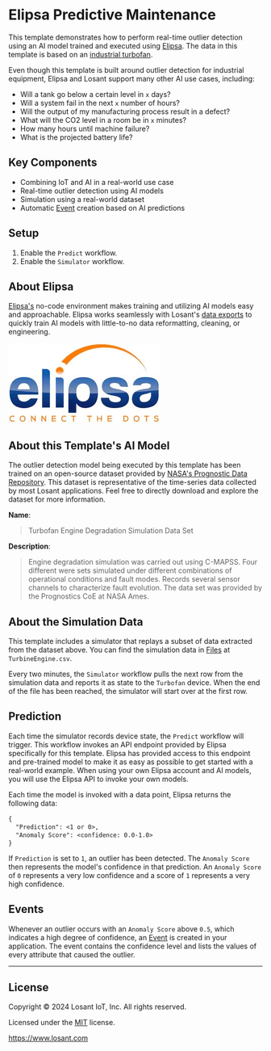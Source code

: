 # Elipsa Predictive Maintenance

This template demonstrates how to perform real-time outlier detection using an AI model trained and executed using [Elipsa](https://www.elipsa.ai/). The data in this template is based on an [industrial turbofan](https://en.wikipedia.org/wiki/Turbofan).

Even though this template is built around outlier detection for industrial equipment, Elipsa and Losant support many other AI use cases, including:

* Will a tank go below a certain level in `x` days?
* Will a system fail in the next `x` number of hours?
* Will the output of my manufacturing process result in a defect?
* What will the CO2 level in a room be in `x` minutes?
* How many hours until machine failure?
* What is the projected battery life?

## Key Components
* Combining IoT and AI in a real-world use case 
* Real-time outlier detection using AI models
* Simulation using a real-world dataset
* Automatic [Event](https://docs.losant.com/applications/events/) creation based on AI predictions

## Setup
1. Enable the `Predict` workflow.
1. Enable the `Simulator` workflow.

## About Elipsa

[Elipsa's](https://www.elipsa.ai/) no-code environment makes training and utilizing AI models easy and approachable. Elipsa works seamlessly with Losant's [data exports](https://docs.losant.com/devices/bulk-actions/#request-data-export) to quickly train AI models with little-to-no data reformatting, cleaning, or engineering.

![Elipsa Logo](./elipsa-logo.jpg)

## About this Template's AI Model

The outlier detection model being executed by this template has been trained on an open-source dataset provided by [NASA's Prognostic Data Repository](https://ti.arc.nasa.gov/tech/dash/groups/pcoe/prognostic-data-repository/). This dataset is representative of the time-series data collected by most Losant applications. Feel free to directly download and explore the dataset for more information.

**Name**:  

> Turbofan Engine Degradation Simulation Data Set


**Description**:  

> Engine degradation simulation was carried out using C-MAPSS. Four different were sets simulated under different combinations of operational conditions and fault modes. Records several sensor channels to characterize fault evolution. The data set was provided by the Prognostics CoE at NASA Ames.


## About the Simulation Data

This template includes a simulator that replays a subset of data extracted from the dataset above. You can find the simulation data in [Files](https://docs.losant.com/applications/files/) at `TurbineEngine.csv`.

Every two minutes, the `Simulator` workflow pulls the next row from the simulation data and reports it as state to the `Turbofan` device. When the end of the file has been reached, the simulator will start over at the first row.

## Prediction

Each time the simulator records device state, the `Predict` workflow will trigger. This workflow invokes an API endpoint provided by Elipsa specifically for this template. Elipsa has provided access to this endpoint and pre-trained model to make it as easy as possible to get started with a real-world example. When using your own Elipsa account and AI models, you will use the Elipsa API to invoke your own models.

Each time the model is invoked with a data point, Elipsa returns the following data:

```
{
  "Prediction": <1 or 0>,
  "Anomaly Score": <confidence: 0.0-1.0>
}
```

If `Prediction` is set to `1`, an outlier has been detected. The `Anomaly Score` then represents the model's confidence in that prediction. An `Anomaly Score` of `0` represents a very low confidence and a score of `1` represents a very high confidence.

## Events

Whenever an outlier occurs with an `Anomaly Score` above `0.5`, which indicates a high degree of confidence, an [Event](https://docs.losant.com/applications/events/) is created in your application. The event contains the confidence level and lists the values of every attribute that caused the outlier.

---

## License

Copyright &copy; 2024 Losant IoT, Inc. All rights reserved.

Licensed under the [MIT](https://github.com/Losant/losant-templates/blob/master/LICENSE.txt) license.

https://www.losant.com